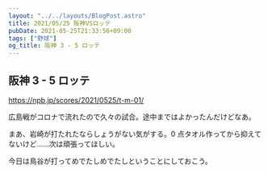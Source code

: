 ```yaml
---
layout: "../../layouts/BlogPost.astro"
title: 2021/05/25 阪神VSロッテ
pubDate: 2021-05-25T21:33:56+09:00
tags: ["野球"]
og_title: 阪神 3 - 5 ロッテ
---
```


## 阪神 3 - 5 ロッテ

https://npb.jp/scores/2021/0525/t-m-01/

広島戦がコロナで流れたので久々の試合。途中まではよかったんだけどなあ。

まあ、岩崎が打たれたならしょうがない気がする。0 点タオル作ってから抑えてないけど……次は頑張ってほしい。

今日は鳥谷が打ってめでたしめでたしということにしておこう。
